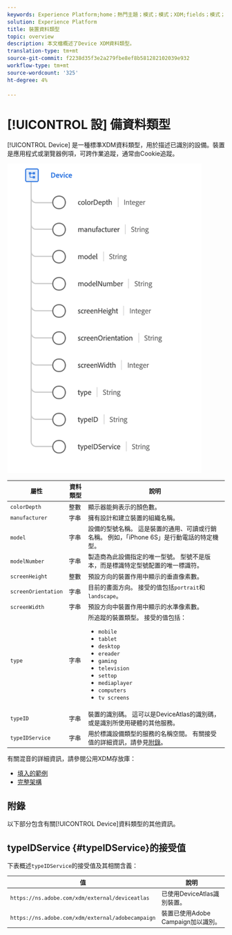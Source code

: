 ```yaml
---
keywords: Experience Platform;home；熱門主題；模式；模式；XDM;fields；模式；設備；資料類型；資料類型；
solution: Experience Platform
title: 裝置資料類型
topic: overview
description: 本文檔概述了Device XDM資料類型。
translation-type: tm+mt
source-git-commit: f2238d35f3e2a279fbe8ef8b581282102039e932
workflow-type: tm+mt
source-wordcount: '325'
ht-degree: 4%

---
```



# [!UICONTROL 設] 備資料類型

[!UICONTROL Device] 是一種標準XDM資料類型，用於描述已識別的設備。裝置是應用程式或瀏覽器例項，可跨作業追蹤，通常由Cookie追蹤。

<img src="../images/data-types/device.png" width="450" /><br />

| 屬性 | 資料類型 | 說明 |
| --- | --- | --- |
| `colorDepth` | 整數 | 顯示器能夠表示的顏色數。 |
| `manufacturer` | 字串 | 擁有設計和建立裝置的組織名稱。 |
| `model` | 字串 | 設備的型號名稱。 這是裝置的通用、可讀或行銷名稱。 例如，「iPhone 6S」是行動電話的特定機型。 |
| `modelNumber` | 字串 | 製造商為此設備指定的唯一型號。 型號不是版本，而是標識特定型號配置的唯一標識符。 |
| `screenHeight` | 整數 | 預設方向的裝置作用中顯示的垂直像素數。 |
| `screenOrientation` | 字串 | 目前的畫面方向。 接受的值包括`portrait`和`landscape`。 |
| `screenWidth` | 字串 | 預設方向中裝置作用中顯示的水準像素數。 |
| `type` | 字串 | 所追蹤的裝置類型。 接受的值包括： <ul><li>`mobile`</li><li>`tablet`</li><li>`desktop`</li><li>`ereader`</li><li>`gaming`</li><li>`television`</li><li>`settop`</li><li>`mediaplayer`</li><li>`computers`</li><li>`tv screens`</li></ul> |
| `typeID` | 字串 | 裝置的識別碼。 這可以是DeviceAtlas的識別碼，或是識別所使用硬體的其他服務。 |
| `typeIDService` | 字串 | 用於標識設備類型的服務的名稱空間。 有關接受值的詳細資訊，請參見[附錄](#typeIDService)。 |

有關混音的詳細資訊，請參閱公用XDM存放庫：

* [填入的範例](https://github.com/adobe/xdm/blob/master/components/datatypes/device.example.1.json)
* [完整架構](https://github.com/adobe/xdm/blob/master/components/datatypes/device.schema.json)

## 附錄

以下部分包含有關[!UICONTROL Device]資料類型的其他資訊。

## typeIDService {#typeIDService}的接受值

下表概述`typeIDService`的接受值及其相關含義：

| 值 | 說明 |
| --- | --- |
| `https://ns.adobe.com/xdm/external/deviceatlas` | 已使用DeviceAtlas識別裝置。 |
| `https://ns.adobe.com/xdm/external/adobecampaign` | 裝置已使用Adobe Campaign加以識別。 |